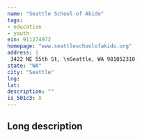 ```yaml
---
name: "Seattle School of Akido"
tags:
- education
- youth
ein: 911274972
homepage: "www.seattleschoolofakido.org"
address: |
 3422 NE 55th St, \nSeattle, WA 981052310
state: "WA"
city: "Seattle"
lng: 
lat: 
description: ""
is_501c3: X
---
```


## Long description



